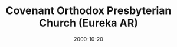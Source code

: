 ---
date: &id001 2000-10-20
end_date: null
location:
  address: null
  city: Eureka
  state: AR
minister:
- end: 2000-01-01
  name: Andrew Preston
  start: 1995-01-01
  type: Evangelist
- end: 2005-01-01
  name: Andrew Preston
  start: 2000-01-01
  type: Pastor
ministers:
- Andrew Preston
- Andrew Preston
name: Covenant Orthodox Presbyterian Church
names:
- end: 2000-10-20
  name: Covenant Orthodox Presbyterian Mission
  start: 1994-10-09
- end: 2009-10-18
  name: Covenant Orthodox Presbyterian Church
  start: 2000-10-20
origination_date: *id001
raw_data: "AR  Eureka\nCovenant Orthodox Presbyterian Mission  (October 9, 1994\u2013\
  October 20, 2000)\nCovenant Orthodox Presbyterian Church  (October 20, 2000\u2013\
  October 18, 2009)\nEvangelist: Andrew Preston, 1995\u20132000\nPastor: Andrew Preston,\
  \ 2000\u20132005"
received_from: null
states:
- AR
status:
  active: false
  end_date: null
  reason: null
  received_from: null
  withdrawal_to: null
title: Covenant Orthodox Presbyterian Church (Eureka AR)
year_established:
- 2000

---
